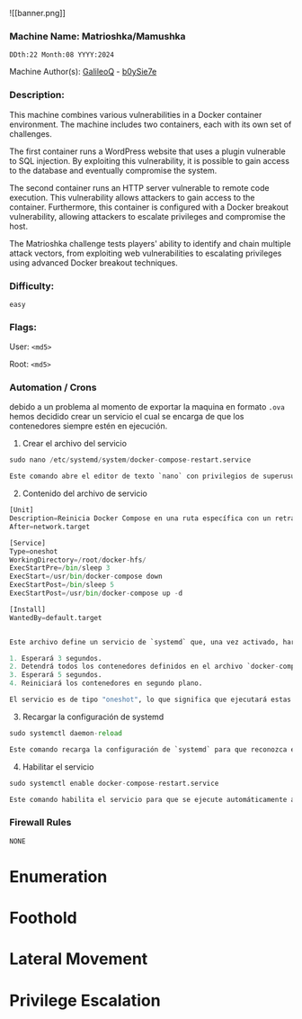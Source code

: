 ![[banner.png]]
### Machine Name: Matrioshka/Mamushka

`​DDth:22 Month:08 YYYY:2024`

Machine Author(s): [GalileoQ](https://app.hackthebox.com/profile/overview) - [b0ySie7e](https://app.hackthebox.com/users/417609) 

### Description:
This machine combines various vulnerabilities in a Docker container environment. The machine includes two containers, each with its own set of challenges.

The first container runs a WordPress website that uses a plugin vulnerable to SQL injection. By exploiting this vulnerability, it is possible to gain access to the database and eventually compromise the system.

The second container runs an HTTP server vulnerable to remote code execution. This vulnerability allows attackers to gain access to the container. Furthermore, this container is configured with a Docker breakout vulnerability, allowing attackers to escalate privileges and compromise the host.

The Matrioshka challenge tests players' ability to identify and chain multiple attack vectors, from exploiting web vulnerabilities to escalating privileges using advanced Docker breakout techniques.

### Difficulty:

`easy`

### Flags:

User: `<md5>`

Root: `<md5>`

### Automation / Crons
debido a un problema al momento de exportar la maquina en formato `.ova` hemos decidido crear un servicio el cual se encarga de que los contenedores siempre estén en ejecución. 

1) Crear el archivo del servicio
```python
sudo nano /etc/systemd/system/docker-compose-restart.service

Este comando abre el editor de texto `nano` con privilegios de superusuario (`sudo`) para crear o editar un archivo de servicio de `systemd` llamado `docker-compose-restart.service`.

```

2) Contenido del archivo de servicio
```python
[Unit]
Description=Reinicia Docker Compose en una ruta específica con un retraso después del inicio completo
After=network.target

[Service]
Type=oneshot
WorkingDirectory=/root/docker-hfs/
ExecStartPre=/bin/sleep 3
ExecStart=/usr/bin/docker-compose down
ExecStartPost=/bin/sleep 5
ExecStartPost=/usr/bin/docker-compose up -d

[Install]
WantedBy=default.target


Este archivo define un servicio de `systemd` que, una vez activado, hará lo siguiente:

1. Esperará 3 segundos.
2. Detendrá todos los contenedores definidos en el archivo `docker-compose.yml` en `/root/docker-hfs/`.
3. Esperará 5 segundos.
4. Reiniciará los contenedores en segundo plano.

El servicio es de tipo "oneshot", lo que significa que ejecutará estas acciones una vez y luego finalizará.
```

3) Recargar la configuración de systemd
```python
sudo systemctl daemon-reload

Este comando recarga la configuración de `systemd` para que reconozca el nuevo archivo de servicio.
```

4) Habilitar el servicio
```python
sudo systemctl enable docker-compose-restart.service

Este comando habilita el servicio para que se ejecute automáticamente al iniciar el sistema.
```

### Firewall Rules
`NONE`

# Enumeration

[](https://github.com/hackthebox/writeup-templates/blob/master/machine/Machine_Name.md#enumeration)

# Foothold

[](https://github.com/hackthebox/writeup-templates/blob/master/machine/Machine_Name.md#foothold)

# Lateral Movement

[](https://github.com/hackthebox/writeup-templates/blob/master/machine/Machine_Name.md#lateral-movement)

# Privilege Escalation